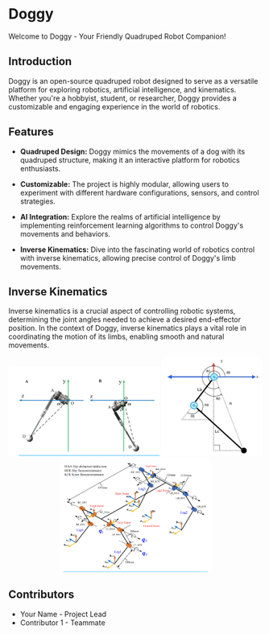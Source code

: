 # Doggy

Welcome to Doggy - Your Friendly Quadruped Robot Companion!

## Introduction

Doggy is an open-source quadruped robot designed to serve as a versatile platform for exploring robotics, artificial intelligence, and kinematics. Whether you're a hobbyist, student, or researcher, Doggy provides a customizable and engaging experience in the world of robotics.

## Features

- **Quadruped Design:** Doggy mimics the movements of a dog with its quadruped structure, making it an interactive platform for robotics enthusiasts.

- **Customizable:** The project is highly modular, allowing users to experiment with different hardware configurations, sensors, and control strategies.

- **AI Integration:** Explore the realms of artificial intelligence by implementing reinforcement learning algorithms to control Doggy's movements and behaviors.

- **Inverse Kinematics:** Dive into the fascinating world of robotics control with inverse kinematics, allowing precise control of Doggy's limb movements.

## Inverse Kinematics

Inverse kinematics is a crucial aspect of controlling robotic systems, determining the joint angles needed to achieve a desired end-effector position. In the context of Doggy, inverse kinematics plays a vital role in coordinating the motion of its limbs, enabling smooth and natural movements.

<div align="center">
  <img src="pics/1.png" width="300" />
  <img src="pics/2.png" width="200" />
  <img src="pics/3.png" width="300" />
</div>



## Contributors
- Your Name - Project Lead
- Contributor 1 - Teammate
